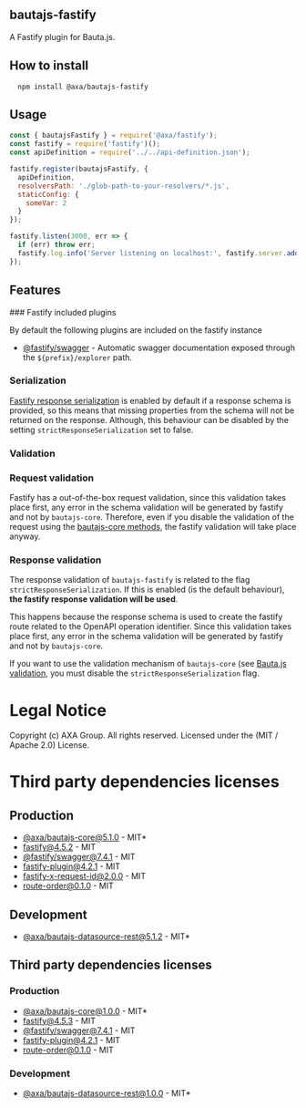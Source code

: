 ## bautajs-fastify

A Fastify plugin for Bauta.js.

## How to install

```console
  npm install @axa/bautajs-fastify
```

## Usage

```js
const { bautajsFastify } = require('@axa/fastify');
const fastify = require('fastify')();
const apiDefinition = require('../../api-definition.json');

fastify.register(bautajsFastify, {
  apiDefinition,
  resolversPath: './glob-path-to-your-resolvers/*.js',
  staticConfig: {
    someVar: 2
  }
});

fastify.listen(3000, err => {
  if (err) throw err;
  fastify.log.info('Server listening on localhost:', fastify.server.address().port);
});

```
## Features


### Fastify included plugins

By default the following plugins are included on the fastify instance

- [@fastify/swagger](https://github.com/fastify/fastify-swagger) - Automatic swagger documentation exposed through the `${prefix}/explorer` path.

### Serialization

[Fastify response serialization](https://github.com/fastify/fastify/blob/main/docs/Validation-and-Serialization.md#serialization) is enabled by default if a response schema is provided, so this means that missing properties from the schema will not be returned on the response. Although, this behaviour can be disabled by the setting `strictResponseSerialization` set to false.

### Validation

### Request validation

Fastify has a out-of-the-box request validation, since this validation takes place first, any error in the schema validation will be generated by fastify and not by `bautajs-core`. Therefore, even if you disable the validation of the request using the [bautajs-core methods](https://github.com/axa-group/bauta.js/blob/main/docs/validation.md#request-validation), the fastify validation will take place anyway.

### Response validation

The response validation of `bautajs-fastify` is related to the flag `strictResponseSerialization`. If this is enabled (is the default behaviour), **the fastify response validation will be used**.

This happens because the response schema is used to create the fastify route related to the OpenAPI operation identifier. Since this validation takes place first, any error in the schema validation will be generated by fastify and not by `bautajs-core`.

If you want to use the validation mechanism of `bautajs-core` (see [Bauta.js validation](https://github.com/axa-group/bauta.js/blob/main/docs/validation.md), you must disable the `strictResponseSerialization` flag.

# Legal Notice

Copyright (c) AXA Group. All rights reserved.
Licensed under the (MIT / Apache 2.0) License.
# Third party dependencies licenses

## Production
 - [@axa/bautajs-core@5.1.0](git+https://github.com/axa-group/bauta.js) - MIT*
 - [fastify@4.5.2](https://github.com/fastify/fastify) - MIT
 - [@fastify/swagger@7.4.1](https://github.com/fastify/fastify-swagger) - MIT
 - [fastify-plugin@4.2.1](https://github.com/fastify/fastify-plugin) - MIT
 - [fastify-x-request-id@2.0.0](https://github.com/dimonnwc3/fastify-x-request-id) - MIT
 - [route-order@0.1.0](https://github.com/sfrdmn/node-route-order) - MIT

## Development
 - [@axa/bautajs-datasource-rest@5.1.2](https://github.com/axa-group/bauta.js) - MIT*

## Third party dependencies licenses

### Production
 - [@axa/bautajs-core@1.0.0](https://github.com/axa-group/bauta.js) - MIT*
 - [fastify@4.5.3](https://github.com/fastify/fastify) - MIT
 - [@fastify/swagger@7.4.1](https://github.com/fastify/fastify-swagger) - MIT
 - [fastify-plugin@4.2.1](https://github.com/fastify/fastify-plugin) - MIT
 - [route-order@0.1.0](https://github.com/sfrdmn/node-route-order) - MIT

### Development
 - [@axa/bautajs-datasource-rest@1.0.0](https://github.com/axa-group/bauta.js) - MIT*
